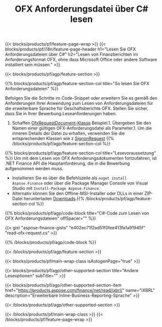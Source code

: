 ﻿---
title: OFX Anforderungsdatei über C# lesen
description: Beispielcode für das Lesen der Anforderungsdatei OFX. Verwenden Sie API Beispielcode, um Batch-OFX-Anforderungsdateien in .NET-basierten Anwendungen zu lesen. 
url: /de/net/read/ofx-request/
family: finance
platformtag: net
feature: read
informat: OFX request
outformat: 
otherformats: 
---
{{< blocks/products/pf/feature-page-wrap >}}
{{< blocks/products/pf/i18n/feature-page-header h1="Lesen Sie OFX Anforderungsdateien über C#" h2="Lesen von Finanzberichten im Anforderungsformat OFX, ohne dass Microsoft Office oder andere Software installiert sein müssen." >}}

{{< blocks/products/pf/agp/feature-section >}}

{{% blocks/products/pf/agp/feature-section-col title="So lesen Sie OFX Anforderungsdateien" %}}

Befolgen Sie die Schritte im Code-Snippet oder erweitern Sie es gemäß den Anforderungen Ihrer Anwendung zum Lesen von Anforderungsdateien für die erweiterbare Sprache für Geschäftsberichte OFX. Stellen Sie sicher, dass Sie in Ihrer Bewerbung Leseanforderungen haben.

1. Schaffen [OfxRequestDocument-Klasse](https://apireference.aspose.com/finance/net/aspose.finance.ofx/ofxrequestdocument) Beispiel.1. Übergeben Sie den Namen einer gültigen OFX-Anforderungsdatei als Parameter.1. Um die inneren Details der Datei zu erhalten, verwenden Sie die entsprechenden Klassen wie z [SignonRequest](https://apireference.aspose.com/finance/net/aspose.finance.ofx.signon/signonrequest)
{{% /blocks/products/pf/agp/feature-section-col %}}

{{% blocks/products/pf/agp/feature-section-col title="Lesevoraussetzung" %}}
Um mit dem Lesen von OFX Anforderungsdokumenten fortzufahren, ist .NET Finance API die Hauptanforderung, die in die Bewerbung aufgenommen werden muss. 
- Installieren Sie es über die Befehlszeile als ```nuget install Aspose.Finance``` oder über die Package Manager Console von Visual Studio mit ```Install-Package Aspose.Finance```.
- Alternativ können Sie den Offline-MSI-Installer oder DLLs in einer ZIP-Datei herunterladen [Downloads](https://downloads.aspose.com/finance/net).{{% /blocks/products/pf/agp/feature-section-col %}}

{{% blocks/products/pf/agp/code-block title="C#-Code zum Lesen von OFX Anforderungsdateien" offSpacer="" %}}

{{< gist "aspose-finance-gists" "e402ec71f2ad51f0fee413fa1a91945f" "read-ofx-request.cs" >}}

{{% /blocks/products/pf/agp/code-block %}}

{{< /blocks/products/pf/agp/feature-section >}}

{{< blocks/products/pf/main-wrap-class isAutogenPage="true" >}}

{{< blocks/products/pf/agp/other-supported-section title="Andere Leseoptionen" subTitle="" >}}

{{< blocks/products/pf/agp/other-supported-section-item href="https://products.aspose.com/finance/net/read/ixbrl/" name="iXBRL" description="Erweiterbare Inline-Business-Reporting-Sprache" >}}

{{< /blocks/products/pf/agp/other-supported-section >}}

{{< /blocks/products/pf/main-wrap-class >}}
{{< /blocks/products/pf/feature-page-wrap >}}